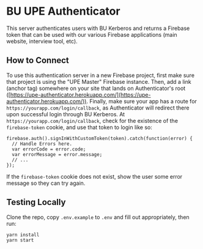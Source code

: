 # BU UPE Authenticator

This server authenticates users with BU Kerberos and returns a Firebase token that can be used with our various Firebase applications (main website, interview tool, etc).

## How to Connect

To use this authentication server in a new Firebase project, first make sure that project is using the "UPE Master" Firebase instance. Then, add a link (anchor tag) somewhere on your site that lands on Authenticator's root ([https://upe-authenticator.herokuapp.com/](https://upe-authenticator.herokuapp.com/)). Finally, make sure your app has a route for `https://yourapp.com/login/callback`, as Authenticator will redirect there upon successful login through BU Kerberos. At `https://yourapp.com/login/callback`, check for the existence of the `firebase-token` cookie, and use that token to login like so:

```
firebase.auth().signInWithCustomToken(token).catch(function(error) {
  // Handle Errors here.
  var errorCode = error.code;
  var errorMessage = error.message;
  // ...
});
```

If the `firebase-token` cookie does not exist, show the user some error message so they can try again.

## Testing Locally

Clone the repo, copy `.env.example` to `.env` and fill out appropriately, then run:

```
yarn install
yarn start
```
